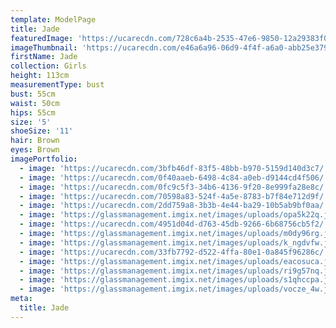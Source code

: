 ```yaml
---
template: ModelPage
title: Jade
featuredImage: 'https://ucarecdn.com/728c6a4b-2535-47e6-9850-12a29383f07b/'
imageThumbnail: 'https://ucarecdn.com/e46a6a96-06d9-4f4f-a6a0-abb25e37983b/'
firstName: Jade
collection: Girls
height: 113cm
measurementType: bust
bust: 55cm
waist: 50cm
hips: 55cm
size: '5'
shoeSize: '11'
hair: Brown
eyes: Brown
imagePortfolio:
  - image: 'https://ucarecdn.com/3bfb46df-83f5-48bb-b970-5159d140d3c7/'
  - image: 'https://ucarecdn.com/0f40aaeb-6498-4c84-a0eb-d9144cd4f506/'
  - image: 'https://ucarecdn.com/0fc9c5f3-34b6-4136-9f20-8e999fa28e8c/'
  - image: 'https://ucarecdn.com/70598a83-524f-4a5e-8783-b7f84e712d9f/'
  - image: 'https://ucarecdn.com/2dd759a8-3b3b-4e44-ba29-10b5ab9bf0aa/'
  - image: 'https://glassmanagement.imgix.net/images/uploads/opa5k22q.jpg'
  - image: 'https://ucarecdn.com/4951d04d-d763-45db-9266-6b68756cb5f2/'
  - image: 'https://glassmanagement.imgix.net/images/uploads/m0dy96rg.jpg'
  - image: 'https://glassmanagement.imgix.net/images/uploads/k_ngdvfw.jpg'
  - image: 'https://ucarecdn.com/33fb7792-d522-4ffa-80e1-0a845f96286c/'
  - image: 'https://glassmanagement.imgix.net/images/uploads/eacosuca.jpg'
  - image: 'https://glassmanagement.imgix.net/images/uploads/ri9g57nq.jpg'
  - image: 'https://glassmanagement.imgix.net/images/uploads/s1qhccpa.jpg'
  - image: 'https://glassmanagement.imgix.net/images/uploads/vocze_4w.jpg'
meta:
  title: Jade
---
```


